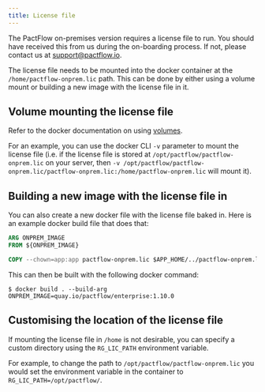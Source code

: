 ```yaml
---
title: License file
---
```


The PactFlow on-premises version requires a license file to run. You should have received this from us during the
on-boarding process. If not, please contact us at support@pactflow.io.

The license file needs to be mounted into the docker container at the `/home/pactflow-onprem.lic` path. This can
be done by either using a volume mount or building a new image with the license file in it.

## Volume mounting the license file

Refer to the docker documentation on using [volumes](https://docs.docker.com/storage/volumes/).

For an example, you can use the docker CLI `-v` parameter to mount the license file (i.e. if the license file
is stored at `/opt/pactflow/pactflow-onprem.lic` on your server, then `-v /opt/pactflow/pactflow-onprem.lic/pactflow-onprem.lic:/home/pactflow-onprem.lic` will mount it).

## Building a new image with the license file in

You can also create a new docker file with the license file baked in. Here is an example docker build file that does that:

```dockerfile
ARG ONPREM_IMAGE
FROM ${ONPREM_IMAGE}

COPY --chown=app:app pactflow-onprem.lic $APP_HOME/../pactflow-onprem.lic
```

This can then be built with the following docker command:

```console
$ docker build . --build-arg ONPREM_IMAGE=quay.io/pactflow/enterprise:1.10.0
```

## Customising the location of the license file

If mounting the license file in `/home` is not desirable, you can specify a custom directory using the `RG_LIC_PATH` environment variable.

For example, to change the path to `/opt/pactflow/pactflow-onprem.lic` you would set the environment variable in the container to `RG_LIC_PATH=/opt/pactflow/`.